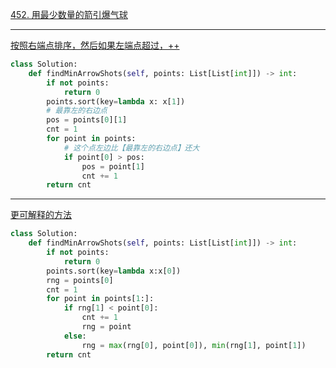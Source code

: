 [452. 用最少数量的箭引爆气球](https://leetcode-cn.com/problems/minimum-number-of-arrows-to-burst-balloons/)

---

[按照右端点排序，然后如果左端点超过，++](https://leetcode-cn.com/problems/minimum-number-of-arrows-to-burst-balloons/solution/yong-zui-shao-shu-liang-de-jian-yin-bao-qi-qiu-1-2/)

```python
class Solution:
    def findMinArrowShots(self, points: List[List[int]]) -> int:
        if not points:
            return 0
        points.sort(key=lambda x: x[1])
        # 最靠左的右边点
        pos = points[0][1]
        cnt = 1
        for point in points:
            # 这个点左边比【最靠左的右边点】还大
            if point[0] > pos:
                pos = point[1]
                cnt += 1
        return cnt
```

---

[更可解释的方法](https://leetcode-cn.com/problems/minimum-number-of-arrows-to-burst-balloons/solution/he-bing-qu-jian-lei-de-ti-mu-du-shi-yi-ge-tao-lu-a/)

```python
class Solution:
    def findMinArrowShots(self, points: List[List[int]]) -> int:
        if not points:
            return 0
        points.sort(key=lambda x:x[0])
        rng = points[0]
        cnt = 1
        for point in points[1:]:
            if rng[1] < point[0]:
                cnt += 1
                rng = point
            else:
                rng = max(rng[0], point[0]), min(rng[1], point[1])
        return cnt
```